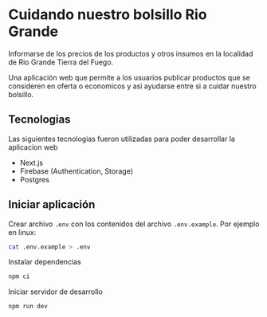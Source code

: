 # Cuidando nuestro bolsillo Rio Grande

Informarse de los precios de los productos y otros insumos
en la localidad de Rio Grande Tierra del Fuego.

Una aplicación web que permite a los usuarios publicar productos que se consideren en oferta o
economicos y asi ayudarse entre si a cuidar nuestro bolsillo.

## Tecnologias

Las siguientes tecnologias fueron utilizadas para poder desarrollar la aplicacion web

- Next.js
- Firebase (Authentication, Storage)
- Postgres

## Iniciar aplicación

Crear archivo `.env` con los contenidos del archivo `.env.example`. Por ejemplo en linux:

```bash
cat .env.example > .env
```

Instalar dependencias

```bash
npm ci
```

Iniciar servidor de desarrollo

```bash
npm run dev
```

